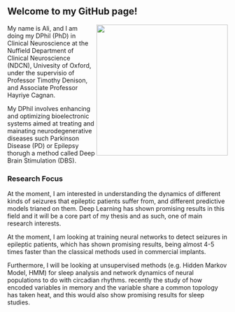 ## Welcome to my GitHub page!

<img align="right" img src="https://user-images.githubusercontent.com/54308350/139957792-eb2acf43-1e9a-4e7d-96af-e2941de4b58e.png" width="300" height="300" />

My name is Ali, and I am doing my DPhil (PhD) in Clinical Neuroscience at the Nuffield Department of Clinical Neuroscience (NDCN), Univesity of Oxford, under the supervisio of Professor Timothy Denison, and Associate Professor Hayriye Cagnan. 

My DPhil involves enhancing and optimizing bioelectronic systems aimed at treating and mainating neurodegenerative diseases such Parkinson Disease (PD) or Epilepsy thorugh a method called Deep Brain Stimulation (DBS). 

### Research Focus 

At the moment, I am interested in understanding the dynamics of different kinds of seizures that epileptic patients suffer from, and different predictive models trianed on them. Deep Learning has shown promising results in this field and it will be a core part of my thesis and as such, one of main research interests. 

At the moment, I am looking at training neural networks to detect seizures in epileptic patients, which has shown promising results, being almost 4-5 times faster than the classical methods used in commercial implants. 

Furthermore, I will be looking at unsupervised methods (e.g. Hidden Markov Model, HMM) for sleep analysis and network dynamics of neural populations to do with circadian rhythms. recently the study of how encoded variables in memory and the variable share a common topology has taken heat, and this would also show promising results for sleep studies. 


